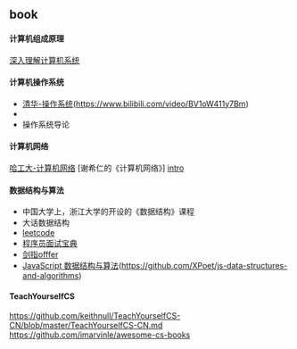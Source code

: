 ## book

#### 计算机组成原理
[深入理解计算机系统](https://www.bilibili.com/video/BV1iW411d7hd)
[](https://www.bilibili.com/video/BV1WW411Q7PF?from=search&seid=4303207355153904674)

#### 计算机操作系统
- [清华-操作系统](https://www.bilibili.com/video/BV1wW41117GS)(https://www.bilibili.com/video/BV1oW411y7Bm)
- [](https://www.bilibili.com/video/BV1YE411D7nH?from=search&seid=17507811016038004093)
- 操作系统导论
#### 计算机网络
[哈工大-计算机网络](https://www.bilibili.com/video/BV1Up411Z7hC)
[谢希仁的《计算机网络》]
[intro](https://juejin.cn/post/6854573218683387917)
#### 数据结构与算法
- 中国大学上，浙江大学的开设的《数据结构》课程
- 大话数据结构
- [leetcode](https://leetcode-cn.com/problemset/all/)
- [程序员面试宝典](https://leetcode-cn.com/problem-list/xb9lfcwi/)
- [剑指offfer](https://leetcode-cn.com/problem-list/xb9nqhhg/)
- [JavaScript 数据结构与算法](https://www.bilibili.com/video/BV1x7411L7Q7?p=1)(https://github.com/XPoet/js-data-structures-and-algorithms)

#### TeachYourselfCS
https://github.com/keithnull/TeachYourselfCS-CN/blob/master/TeachYourselfCS-CN.md
https://github.com/imarvinle/awesome-cs-books